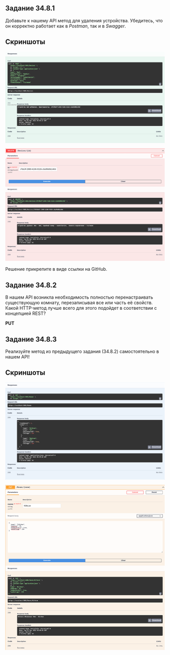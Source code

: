 ## Задание 34.8.1

Добавьте к нашему API метод для удаления устройства. Убедитесь, что он корректно работает как в _Postman_, так и в _Swagger_.

## Скриншоты

![Screenshot](pix/Mod_34_1.png)

![Screenshot](pix/Mod_34_2.png)

Решение прикрепите в виде ссылки на GitHub.

## Задание 34.8.2

В нашем API возникла необходимость полностью перенастраивать существующую комнату, перезаписывая все или часть её свойств. Какой HTTP-метод лучше всего для этого подойдет в соответствии с концепцией REST?

**PUT**

## Задание 34.8.3

Реализуйте метод из предыдущего задания (34.8.2) самостоятельно в нашем API!

## Скриншоты

![Screenshot](pix/Mod_34_3.png)

![Screenshot](pix/Mod_34_4.png)
